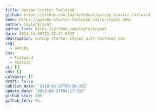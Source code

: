 ```yaml
---
title: Gatsby Starter Tailwind
github: https://github.com/taylorbryant/gatsby-starter-tailwind
demo: https://gatsby-starter-tailwind.taylorbryant.dev/
author: taylorbryant
author_link: https://github.com/taylorbryant
date: 2023-11-30T12:22:41.035Z
description: Gatsby starter styled with Tailwind CSS
ssg:
  - Gatsby
css:
  - Tailwind
  - PostCSS
ui: []
cms: []
category: []
draft: false
publish_date: '2018-03-25T04:26:39Z'
update_date: '2023-04-27T04:17:31Z'
github_star: 496
github_fork: 91
---
```

